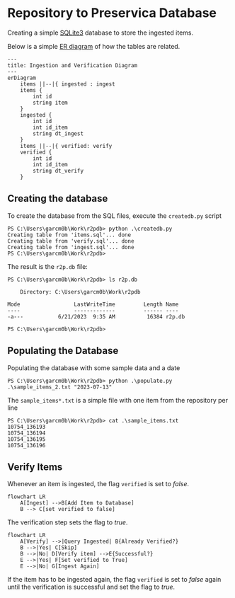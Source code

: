 # Repository to Preservica Database

Creating a simple [SQLite3](https://www.sqlite.org/index.html) database to store the ingested items.

Below is a simple [ER diagram](https://mermaid.js.org/syntax/entityRelationshipDiagram.html) of how the tables are related.

```mermaid
--- 
title: Ingestion and Verification Diagram
---
erDiagram
    items ||--|{ ingested : ingest
    items {
        int id
        string item
    }
    ingested {
        int id
        int id_item
        string dt_ingest
    }
    items ||--|{ verified: verify
    verified {
        int id
        int id_item
        string dt_verify
    }
```

## Creating the database

To create the database from the SQL files, execute the `createdb.py` script

```
PS C:\Users\garcm0b\Work\r2pdb> python .\createdb.py
Creating table from 'items.sql'... done
Creating table from 'verify.sql'... done
Creating table from 'ingest.sql'... done
PS C:\Users\garcm0b\Work\r2pdb> 
```

The result is the `r2p.db` file:

```
PS C:\Users\garcm0b\Work\r2pdb> ls r2p.db

    Directory: C:\Users\garcm0b\Work\r2pdb

Mode                 LastWriteTime         Length Name
----                 -------------         ------ ----
-a---           6/21/2023  9:35 AM          16384 r2p.db

PS C:\Users\garcm0b\Work\r2pdb> 
```

## Populating the Database

Populating the database with some sample data and a date

```
PS C:\Users\garcm0b\Work\r2pdb> python .\populate.py .\sample_items_2.txt "2023-07-13"
```

The `sample_items*.txt` is a simple file with one item from the repository per line

```
PS C:\Users\garcm0b\Work\r2pdb> cat .\sample_items.txt  
10754_136193
10754_136194
10754_136195
10754_136196
```

## Verify Items

Whenever an item is ingested, the flag `verified` is set to _false_.

```mermaid
flowchart LR
    A[Ingest] -->B[Add Item to Database]
    B --> C[set verified to false]
```

The verification step sets the flag to _true_. 

```mermaid
flowchart LR
	A[Verify] -->|Query Ingested| B{Already Verified?}
	B -->|Yes| C[Skip]
	B -->|No| D[Verify item] -->E{Successful?}
    E -->|Yes| F[Set verified to True]
    E -->|No| G[Ingest Again]
```

If the item has to be ingested again, the flag `verified` is set to _false_ again until the verification is successful and set the flag to _true_.